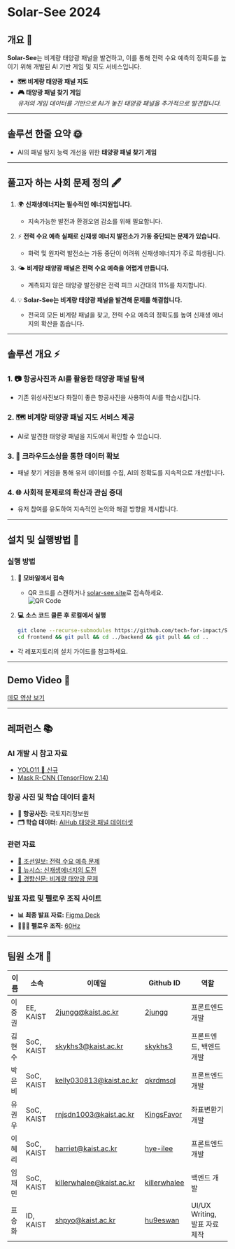 
# Solar-See 2024

## 개요 📝
**Solar-See**는 비계량 태양광 패널을 발견하고, 이를 통해 전력 수요 예측의 정확도를 높이기 위해 개발된 AI 기반 게임 및 지도 서비스입니다.  
- **🗺️ 비계량 태양광 패널 지도**  
- **🎮 태양광 패널 찾기 게임**  
  *유저의 게임 데이터를 기반으로 AI가 놓친 태양광 패널을 추가적으로 발견합니다.*  

---

## 솔루션 한줄 요약 🌞
- AI의 패널 탐지 능력 개선을 위한 **태양광 패널 찾기 게임** 

---

## 풀고자 하는 사회 문제 정의 🖋️

1. 🌍 **신재생에너지는 필수적인 에너지원입니다.**  
   - 지속가능한 발전과 환경오염 감소를 위해 필요합니다.  

2. ⚡ **전력 수요 예측 실패로 신재생 에너지 발전소가 가동 중단되는 문제가 있습니다.** 
   - 화력 및 원자력 발전소는 가동 중단이 어려워 신재생에너지가 주로 희생됩니다.  

3. 🌤️ **비계량 태양광 패널은 전력 수요 예측을 어렵게 만듭니다.** 
   - 계측되지 않은 태양광 발전량은 전력 피크 시간대의 11%를 차지합니다.  

4. 💡 **Solar-See는 비계량 태양광 패널을 발견해 문제를 해결합니다.** 
   - 전국의 모든 비계량 패널을 찾고, 전력 수요 예측의 정확도를 높여 신재생 에너지의 확산을 돕습니다.  

---

## 솔루션 개요 ⚡

### 1. **📷 항공사진과 AI를 활용한 태양광 패널 탐색**  
   - 기존 위성사진보다 화질이 좋은 항공사진을 사용하여 AI를 학습시킵니다.  

### 2. **🗺️ 비계량 태양광 패널 지도 서비스 제공**  
   - AI로 발견한 태양광 패널을 지도에서 확인할 수 있습니다.  

### 3. **🤝 크라우드소싱을 통한 데이터 확보**  
   - 패널 찾기 게임을 통해 유저 데이터를 수집, AI의 정확도를 지속적으로 개선합니다.  

### 4. **🌐 사회적 문제로의 확산과 관심 증대**  
   - 유저 참여를 유도하여 지속적인 논의와 해결 방향을 제시합니다.  

---

## 설치 및 실행방법 🚀

### 실행 방법
1. **📱 모바일에서 접속**  
   - QR 코드를 스캔하거나 [solar-see.site](https://solar-see.site)로 접속하세요.  
   ![QR Code](https://github.com/user-attachments/assets/5f1a69bf-6aa5-48fe-ace0-e10757c47aea)  

2. **💻 소스 코드 클론 후 로컬에서 실행**  
   ```bash
   git clone --recurse-submodules https://github.com/tech-for-impact/Solar-See_2024.git
   cd frontend && git pull && cd ../backend && git pull && cd ..
   ```
  - 각 레포지토리의 설치 가이드를 참고하세요.  

---

## Demo Video 🎥  
[데모 영상 보기](#)

---

## 레퍼런스 📚  

### AI 개발 시 참고 자료  
- [YOLO11 🚀 신규](https://docs.ultralytics.com/ko/models/yolo11/)  
- [Mask R-CNN (TensorFlow 2.14)](https://github.com/z-mahmud22/Mask-RCNN_TF2.14.0)  

### 항공 사진 및 학습 데이터 출처  
- **📸 항공사진:** 국토지리정보원  
- **🗂️ 학습 데이터:** [AIHub 태양광 패널 데이터셋](https://www.aihub.or.kr/aihubdata/data/view.do?currMenu=115&topMenu=100&aihubDataSe=data&dataSetSn=71348)  

### 관련 자료  
- [📰 조선일보: 전력 수요 예측 문제](https://biz.chosun.com/policy/policy_sub/2023/08/14/3BSO4UXWRJB5LNNHYN6WCY3ODM/)  
- [📰 뉴시스: 신재생에너지의 도전](https://www.newsis.com/view/NISX20240814_0002850758)  
- [📰 경향신문: 비계량 태양광 문제](https://www.khan.co.kr/economy/industry-trade/article/202108042040015)  

### 발표 자료 및 펠로우 조직 사이트  
- **📊 최종 발표 자료:** [Figma Deck](https://www.figma.com/deck/TuZtQY16UshgZwb02bLiwv)  
- **🧑‍🤝‍🧑 펠로우 조직:** [60Hz](https://60hz.io/)  

---

## 팀원 소개 👥  

| 이름       | 소속       | 이메일                | Github ID                         | 역할                     |  
|------------|------------|-----------------------|-----------------------------------|--------------------------|  
| 이중권      | EE, KAIST  | 2jungg@kaist.ac.kr   | [2jungg](https://github.com/2jungg) | 프론트엔드 개발          |  
| 김현수      | SoC, KAIST | skykhs3@kaist.ac.kr  | [skykhs3](https://github.com/skykhs3) | 프론트엔드, 백엔드 개발  |  
| 박은비      | SoC, KAIST | kelly030813@kaist.ac.kr | [qkrdmsql](https://github.com/qkrdmsql) | 프론트엔드 개발          |  
| 유권우      | SoC, KAIST | rnjsdn1003@kaist.ac.kr | [KingsFavor](https://github.com/KingsFavor) | 좌표변환기 개발          |  
| 이혜리      | SoC, KAIST | harriet@kaist.ac.kr  | [hye-ilee](https://github.com/hye-ilee) | 프론트엔드 개발          |  
| 임채민      | SoC, KAIST | killerwhalee@kaist.ac.kr | [killerwhalee](https://github.com/killerwhalee) | 백엔드 개발              |  
| 표승화      | ID, KAIST  | shpyo@kaist.ac.kr    | [hu9eswan](https://github.com/hu9eswan) | UI/UX Writing, 발표 자료 제작 |  
